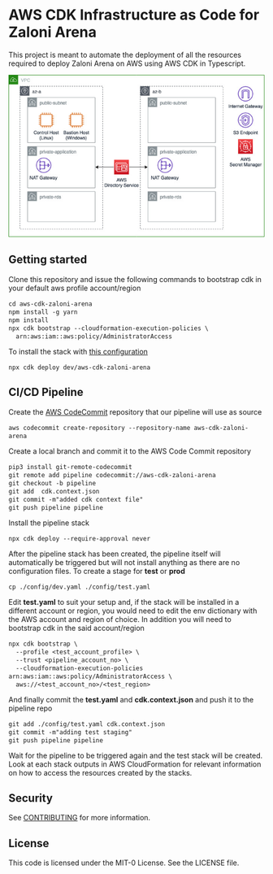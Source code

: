 # AWS CDK Infrastructure as Code for Zaloni Arena

This project is meant to automate the deployment of all the resources required 
to deploy Zaloni Arena on AWS using AWS CDK in Typescript.

![Architecture](./doc/aws-cdk-zaloni-arena-architecture.jpg)

## Getting started

Clone this repository and issue the following commands to bootstrap cdk in your
default aws profile account/region

```console
cd aws-cdk-zaloni-arena
npm install -g yarn
npm install
npx cdk bootstrap --cloudformation-execution-policies \
  arn:aws:iam::aws:policy/AdministratorAccess
```

To install the stack with [this configuration](./config/dev.yaml)

```console
npx cdk deploy dev/aws-cdk-zaloni-arena
```

## CI/CD Pipeline


Create the [AWS CodeCommit](https://aws.amazon.com/codecommit) repository that 
our pipeline will use as source

```console
aws codecommit create-repository --repository-name aws-cdk-zaloni-arena
```

Create a local branch and commit it to the AWS Code Commit repository

```console
pip3 install git-remote-codecommit
git remote add pipeline codecommit://aws-cdk-zaloni-arena
git checkout -b pipeline
git add  cdk.context.json
git commit -m"added cdk context file"
git push pipeline pipeline 
```

Install the pipeline stack

```console
npx cdk deploy --require-approval never
```

After the pipeline stack has been created, the pipeline itself will automatically 
be triggered but will not install anything as there are no configuration files.
To create a stage for **test** or **prod**

```console
cp ./config/dev.yaml ./config/test.yaml
```
Edit **test.yaml** to suit your setup and, if the stack will be installed in a 
different account or region, you would need to edit the env dictionary with the 
AWS account and region of choice.
In addition you will need to bootstrap cdk in the said account/region

```console
npx cdk bootstrap \
  --profile <test_account_profile> \
  --trust <pipeline_account_no> \
  --cloudformation-execution-policies arn:aws:iam::aws:policy/AdministratorAccess \
  aws://<test_account_no>/<test_region> 
```

And finally commit the **test.yaml** and **cdk.context.json** and push it to the 
pipeline repo

```console
git add ./config/test.yaml cdk.context.json
git commit -m"adding test staging"
git push pipeline pipeline 
```

Wait for the pipeline to be triggered again and the test stack will be created.
Look at each stack outputs in AWS CloudFormation for relevant 
information on how to access the resources created by the stacks.

## Security

See [CONTRIBUTING](CONTRIBUTING.md#security-issue-notifications) for more 
information.

## License

This code is licensed under the MIT-0 License. See the LICENSE file.
